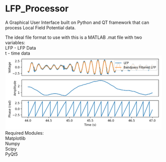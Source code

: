 # LFP_Processor
A Graphical User Interface built on Python and QT framework that can process Local Field Potential data.

The ideal file format to use with this is a MATLAB .mat file with two variables:  
LFP - LFP Data  
t - time data  
![Alt text](image3.png?raw=true "Example Image")
Required Modules:  
Matplotlib  
Numpy  
Scipy  
PyQt5  